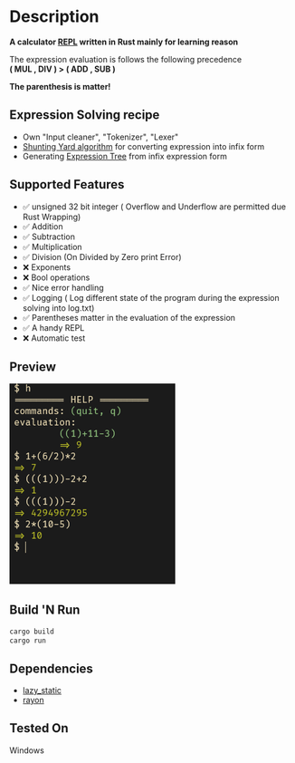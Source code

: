 # Description
**A calculator [REPL](https://en.wikipedia.org/wiki/Read%E2%80%93eval%E2%80%93print_loop) written in Rust mainly for learning reason**<br>

The expression evaluation is follows the following precedence<br>
**( MUL , DIV ) > ( ADD , SUB )**<br>

**The parenthesis is matter!**<br>

## Expression Solving recipe
- Own "Input cleaner", "Tokenizer", "Lexer"<br>
- [Shunting Yard algorithm](https://en.wikipedia.org/wiki/Shunting_yard_algorithm) for converting expression into infix form<br>
- Generating [Expression Tree](https://en.wikipedia.org/wiki/Binary_expression_tree) from infix expression form<br>

## Supported Features
- ✅ unsigned 32 bit integer ( Overflow and Underflow are permitted due Rust Wrapping)
- ✅ Addition
- ✅ Subtraction
- ✅ Multiplication
- ✅ Division (On Divided by Zero print Error)
- ❌ Exponents
- ❌ Bool operations
- ✅ Nice error handling
- ✅ Logging ( Log different state of the program during the expression solving into log.txt)
- ✅ Parentheses matter in the evaluation of the expression
- ✅ A handy REPL
- ❌ Automatic test

## Preview
![REPL preview](./previews/preview1.png)

## Build 'N Run
```console
cargo build
cargo run
```

## Dependencies
- [lazy_static](https://crates.io/crates/lazy_static)
- [rayon](https://crates.io/crates/rayon)

## Tested On
Windows